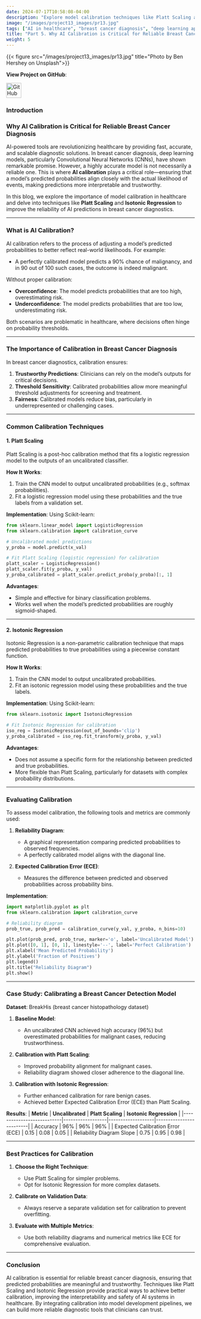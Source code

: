 ```yaml
---
date: 2024-07-17T10:58:08-04:00
description: "Explore model calibration techniques like Platt Scaling and Isotonic Regression to ensure accurate and reliable AI predictions in healthcare."
image: "/images/project13_images/pr13.jpg"
tags: ["AI in healthcare", "breast cancer diagnosis", "deep learning applications", "medical imaging", "histopathology analysis", "ResNet", "DenseNet", "EfficientNet", "class imbalance", "model interpretability", "feature space analysis", "computer vision", "artificial intelligence", "medical AI solutions", "healthtech innovations"]
title: "Part 5. Why AI Calibration is Critical for Reliable Breast Cancer Diagnosis."
weight: 5
---
```

{{< figure src="/images/project13_images/pr13.jpg" title="Photo by Ben Hershey on Unsplash">}}

**View Project on GitHub**: 

<a href="https://github.com/drnsmith//Histopathology-AI-BreastCancer" target="_blank">
    <img src="/images/github.png" alt="GitHub" style="width:40px; height:40px; vertical-align: middle;">
  </a>

### Introduction
### **Why AI Calibration is Critical for Reliable Breast Cancer Diagnosis**

AI-powered tools are revolutionizing healthcare by providing fast, accurate, and scalable diagnostic solutions. In breast cancer diagnosis, deep learning models, particularly Convolutional Neural Networks (CNNs), have shown remarkable promise. However, a highly accurate model is not necessarily a reliable one. This is where **AI calibration** plays a critical role—ensuring that a model’s predicted probabilities align closely with the actual likelihood of events, making predictions more interpretable and trustworthy.

In this blog, we explore the importance of model calibration in healthcare and delve into techniques like **Platt Scaling** and **Isotonic Regression** to improve the reliability of AI predictions in breast cancer diagnostics.

---

### **What is AI Calibration?**

AI calibration refers to the process of adjusting a model’s predicted probabilities to better reflect real-world likelihoods. For example:
- A perfectly calibrated model predicts a 90% chance of malignancy, and in 90 out of 100 such cases, the outcome is indeed malignant.

Without proper calibration:
- **Overconfidence**: The model predicts probabilities that are too high, overestimating risk.
- **Underconfidence**: The model predicts probabilities that are too low, underestimating risk.

Both scenarios are problematic in healthcare, where decisions often hinge on probability thresholds.

---

### **The Importance of Calibration in Breast Cancer Diagnosis**

In breast cancer diagnostics, calibration ensures:
1. **Trustworthy Predictions**: Clinicians can rely on the model’s outputs for critical decisions.
2. **Threshold Sensitivity**: Calibrated probabilities allow more meaningful threshold adjustments for screening and treatment.
3. **Fairness**: Calibrated models reduce bias, particularly in underrepresented or challenging cases.

---

### **Common Calibration Techniques**

#### **1. Platt Scaling**
Platt Scaling is a post-hoc calibration method that fits a logistic regression model to the outputs of an uncalibrated classifier.

**How It Works**:
1. Train the CNN model to output uncalibrated probabilities (e.g., softmax probabilities).
2. Fit a logistic regression model using these probabilities and the true labels from a validation set.

**Implementation**:
Using Scikit-learn:

```python
from sklearn.linear_model import LogisticRegression
from sklearn.calibration import calibration_curve

# Uncalibrated model predictions
y_proba = model.predict(x_val)

# Fit Platt Scaling (logistic regression) for calibration
platt_scaler = LogisticRegression()
platt_scaler.fit(y_proba, y_val)
y_proba_calibrated = platt_scaler.predict_proba(y_proba)[:, 1]
```

**Advantages**:
- Simple and effective for binary classification problems.
- Works well when the model’s predicted probabilities are roughly sigmoid-shaped.

---

#### **2. Isotonic Regression**
Isotonic Regression is a non-parametric calibration technique that maps predicted probabilities to true probabilities using a piecewise constant function.

**How It Works**:
1. Train the CNN model to output uncalibrated probabilities.
2. Fit an isotonic regression model using these probabilities and the true labels.

**Implementation**:
Using Scikit-learn:

```python
from sklearn.isotonic import IsotonicRegression

# Fit Isotonic Regression for calibration
iso_reg = IsotonicRegression(out_of_bounds='clip')
y_proba_calibrated = iso_reg.fit_transform(y_proba, y_val)
```

**Advantages**:
- Does not assume a specific form for the relationship between predicted and true probabilities.
- More flexible than Platt Scaling, particularly for datasets with complex probability distributions.

---

### **Evaluating Calibration**

To assess model calibration, the following tools and metrics are commonly used:

1. **Reliability Diagram**:
   - A graphical representation comparing predicted probabilities to observed frequencies.
   - A perfectly calibrated model aligns with the diagonal line.

2. **Expected Calibration Error (ECE)**:
   - Measures the difference between predicted and observed probabilities across probability bins.

**Implementation**:
```python
import matplotlib.pyplot as plt
from sklearn.calibration import calibration_curve

# Reliability diagram
prob_true, prob_pred = calibration_curve(y_val, y_proba, n_bins=10)

plt.plot(prob_pred, prob_true, marker='o', label='Uncalibrated Model')
plt.plot([0, 1], [0, 1], linestyle='--', label='Perfect Calibration')
plt.xlabel('Mean Predicted Probability')
plt.ylabel('Fraction of Positives')
plt.legend()
plt.title("Reliability Diagram")
plt.show()
```

---

### **Case Study: Calibrating a Breast Cancer Detection Model**

**Dataset**: BreakHis (breast cancer histopathology dataset)

1. **Baseline Model**:
   - An uncalibrated CNN achieved high accuracy (96%) but overestimated probabilities for malignant cases, reducing trustworthiness.

2. **Calibration with Platt Scaling**:
   - Improved probability alignment for malignant cases.
   - Reliability diagram showed closer adherence to the diagonal line.

3. **Calibration with Isotonic Regression**:
   - Further enhanced calibration for rare benign cases.
   - Achieved better Expected Calibration Error (ECE) than Platt Scaling.

**Results**:
| **Metric**                | **Uncalibrated** | **Platt Scaling** | **Isotonic Regression** |
|---------------------------|------------------|-------------------|-------------------------|
| Accuracy                  | 96%             | 96%               | 96%                     |
| Expected Calibration Error (ECE) | 0.15           | 0.08              | 0.05                    |
| Reliability Diagram Slope | 0.75            | 0.95              | 0.98                    |

---

### **Best Practices for Calibration**

1. **Choose the Right Technique**:
   - Use Platt Scaling for simpler problems.
   - Opt for Isotonic Regression for more complex datasets.

2. **Calibrate on Validation Data**:
   - Always reserve a separate validation set for calibration to prevent overfitting.

3. **Evaluate with Multiple Metrics**:
   - Use both reliability diagrams and numerical metrics like ECE for comprehensive evaluation.

---

### **Conclusion**

AI calibration is essential for reliable breast cancer diagnosis, ensuring that predicted probabilities are meaningful and trustworthy. Techniques like Platt Scaling and Isotonic Regression provide practical ways to achieve better calibration, improving the interpretability and safety of AI systems in healthcare. By integrating calibration into model development pipelines, we can build more reliable diagnostic tools that clinicians can trust.

